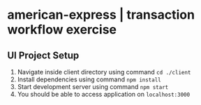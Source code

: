# american-express | transaction workflow exercise

## UI Project Setup

1. Navigate inside client directory using command `cd ./client`
2. Install dependencies using command `npm install`
3. Start development server using command `npm start`
4. You should be able to access application on `localhost:3000`
